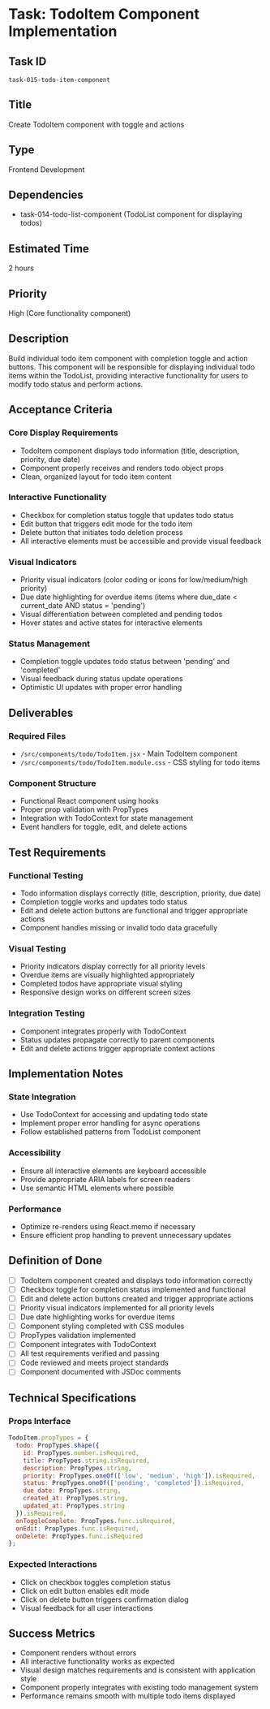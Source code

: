 # Task: TodoItem Component Implementation

## Task ID
`task-015-todo-item-component`

## Title
Create TodoItem component with toggle and actions

## Type
Frontend Development

## Dependencies
- task-014-todo-list-component (TodoList component for displaying todos)

## Estimated Time
2 hours

## Priority
High (Core functionality component)

## Description
Build individual todo item component with completion toggle and action buttons. This component will be responsible for displaying individual todo items within the TodoList, providing interactive functionality for users to modify todo status and perform actions.

## Acceptance Criteria

### Core Display Requirements
- TodoItem component displays todo information (title, description, priority, due date)
- Component properly receives and renders todo object props
- Clean, organized layout for todo item content

### Interactive Functionality
- Checkbox for completion status toggle that updates todo status
- Edit button that triggers edit mode for the todo item
- Delete button that initiates todo deletion process
- All interactive elements must be accessible and provide visual feedback

### Visual Indicators
- Priority visual indicators (color coding or icons for low/medium/high priority)
- Due date highlighting for overdue items (items where due_date < current_date AND status = 'pending')
- Visual differentiation between completed and pending todos
- Hover states and active states for interactive elements

### Status Management
- Completion toggle updates todo status between 'pending' and 'completed'
- Visual feedback during status update operations
- Optimistic UI updates with proper error handling

## Deliverables

### Required Files
- `/src/components/todo/TodoItem.jsx` - Main TodoItem component
- `/src/components/todo/TodoItem.module.css` - CSS styling for todo items

### Component Structure
- Functional React component using hooks
- Proper prop validation with PropTypes
- Integration with TodoContext for state management
- Event handlers for toggle, edit, and delete actions

## Test Requirements

### Functional Testing
- Todo information displays correctly (title, description, priority, due date)
- Completion toggle works and updates todo status
- Edit and delete action buttons are functional and trigger appropriate actions
- Component handles missing or invalid todo data gracefully

### Visual Testing
- Priority indicators display correctly for all priority levels
- Overdue items are visually highlighted appropriately
- Completed todos have appropriate visual styling
- Responsive design works on different screen sizes

### Integration Testing
- Component integrates properly with TodoContext
- Status updates propagate correctly to parent components
- Edit and delete actions trigger appropriate context actions

## Implementation Notes

### State Integration
- Use TodoContext for accessing and updating todo state
- Implement proper error handling for async operations
- Follow established patterns from TodoList component

### Accessibility
- Ensure all interactive elements are keyboard accessible
- Provide appropriate ARIA labels for screen readers
- Use semantic HTML elements where possible

### Performance
- Optimize re-renders using React.memo if necessary
- Ensure efficient prop handling to prevent unnecessary updates

## Definition of Done
- [ ] TodoItem component created and displays todo information correctly
- [ ] Checkbox toggle for completion status implemented and functional
- [ ] Edit and delete action buttons created and trigger appropriate actions
- [ ] Priority visual indicators implemented for all priority levels
- [ ] Due date highlighting works for overdue items
- [ ] Component styling completed with CSS modules
- [ ] PropTypes validation implemented
- [ ] Component integrates with TodoContext
- [ ] All test requirements verified and passing
- [ ] Code reviewed and meets project standards
- [ ] Component documented with JSDoc comments

## Technical Specifications

### Props Interface
```javascript
TodoItem.propTypes = {
  todo: PropTypes.shape({
    id: PropTypes.number.isRequired,
    title: PropTypes.string.isRequired,
    description: PropTypes.string,
    priority: PropTypes.oneOf(['low', 'medium', 'high']).isRequired,
    status: PropTypes.oneOf(['pending', 'completed']).isRequired,
    due_date: PropTypes.string,
    created_at: PropTypes.string,
    updated_at: PropTypes.string
  }).isRequired,
  onToggleComplete: PropTypes.func.isRequired,
  onEdit: PropTypes.func.isRequired,
  onDelete: PropTypes.func.isRequired
};
```

### Expected Interactions
- Click on checkbox toggles completion status
- Click on edit button enables edit mode
- Click on delete button triggers confirmation dialog
- Visual feedback for all user interactions

## Success Metrics
- Component renders without errors
- All interactive functionality works as expected
- Visual design matches requirements and is consistent with application style
- Component properly integrates with existing todo management system
- Performance remains smooth with multiple todo items displayed